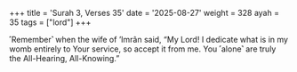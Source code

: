 +++
title = 'Surah 3, Verses 35'
date = '2025-08-27'
weight = 328
ayah = 35
tags = ["lord"]
+++

˹Remember˺ when the wife of ’Imrân said, “My Lord! I dedicate what is in my womb entirely to Your service, so accept it from me. You ˹alone˺ are truly the All-Hearing, All-Knowing.”